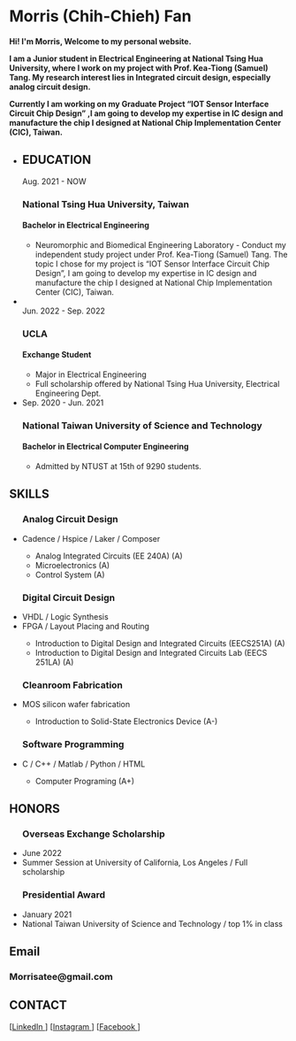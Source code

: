 <div class="resume">
  <div class="left">
     <div class="block">
      <h1>Morris (Chih-Chieh) Fan</h1>
      <h4><p>Hi! I'm Morris, Welcome to my personal website.</p>

<p>I am a Junior student in Electrical Engineering at National Tsing Hua University, where I work on my project with Prof. Kea-Tiong (Samuel) Tang. My research interest lies in Integrated circuit design, especially analog circuit design.</p>

<p>Currently I am working on my Graduate Project “IOT Sensor Interface Circuit Chip Design” ,I am going to develop my expertise in IC design and manufacture the chip I designed at National Chip Implementation Center (CIC), Taiwan.</p>
</h4>
</div>
    
 <div class="block">
       <ul class="worklist">
         <li>
          <h2>EDUCATION</h2>
          <div class="time">
            Aug. 2021 - NOW
          </div>
          <h3>National Tsing Hua University, Taiwan
          </h3>
          <h4>Bachelor in Electrical Engineering
          </h4>
          <ul class="school">
            <li>Neuromorphic and Biomedical Engineering Laboratory - Conduct my 
independent study project under Prof. Kea-Tiong (Samuel) Tang. The topic I chose for my project is “IOT Sensor Interface Circuit Chip 
Design”, I am going to develop my expertise in IC design and manufacture the chip I 
designed at National Chip Implementation Center (CIC), Taiwan.
            </li>
          </ul>
        </li>
        <li>      
          <br><div class="time">
              Jun. 2022 - Sep. 2022
          </div>
          <h3>UCLA
          </h3>
          <h4>Exchange Student 
          </h4>
          <ul class="school">
             <li>Major in Electrical Engineering
             </li>
             <li>Full scholarship offered by National Tsing Hua University, Electrical Engineering Dept.
            </li>
            </ul>
         </li>
         <li>            
         <div class="time">
            Sep. 2020 - Jun. 2021
         </div>
         <h3>National Taiwan University of Science and Technology
          </h3>
          <h4>Bachelor in Electrical Computer Engineering
          </h4>
          <ul class="school">
            <li>Admitted by NTUST at 15th of 9290 students.
            </li>
          </ul>
         </li>
       </ul>  
    </div>
  </div>
  <div class="right">
    <div class="block">
      <h2>SKILLS</h2>
      <ul>
        <h3>Analog Circuit Design</h3> 
        <li>Cadence / Hspice / Laker / Composer
        </li>
        <ul class="block">
            <li>Analog Integrated Circuits (EE 240A) (A)
            </li>
            <li>Microelectronics (A)
            </li>
            <li>Control System (A)
            </li>
          </ul>
        <h3>Digital Circuit Design</h3>
        <li>VHDL / Logic Synthesis
        </li>
        <li>FPGA / Layout Placing and Routing
        </li>
        <ul class="block">
            <li>Introduction to Digital Design and Integrated Circuits (EECS251A) (A)
            </li>
          <li>Introduction to Digital Design and Integrated Circuits Lab (EECS 251LA) (A)
            </li>
          </ul>
        <h3>Cleanroom Fabrication</h3>
        <li>MOS silicon wafer fabrication
        </li>
        <ul class="block">
            <li>Introduction to Solid-State Electronics Device (A-)
            </li>
          </ul>
        <h3>Software Programming</h3> 
        <li>C / C++ / Matlab / Python / HTML
        </li>
        <ul class="block">
            <li>Computer Programing (A+)
            </li>
          </ul>
      </ul>
    </div>
    <div class="block">
      <h2>HONORS</h2>
      <ul>
        <h3>Overseas Exchange Scholarship</h3> 
        <li>June 2022
        </li>        
        <li>Summer Session at University of California, Los Angeles / Full scholarship
        </li>
        <h3>Presidential Award</h3> 
        <li>January 2021
        </li>
        <li>National Taiwan University of Science and Technology / top 1% in class
        </li>
      </ul>
    </div>
    <div class="block">
      <h2>Email</h2>
        <h3>Morrisatee@gmail.com</h3> 
    </div>
    <div class="block">
      <h2>CONTACT</h2>
      [<a href="https://www.linkedin.com/in/%E6%99%BA%E5%82%91-%E8%8C%83-a4423520a/">LinkedIn
      </a>
      ] [<a href="https://instagram.com/morrisatee?igshid=YmMyMTA2M2Y=">Instagram
      </a>
      ] [<a href="https://www.facebook.com/tasla.fan/">Facebook
      </a>
      ]
    </div>
  </div>
</div>

